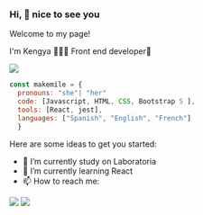 ### Hi, 👋 nice to see you 

Welcome to my page!

I'm Kengya 👩🏻‍💻 Front end developer💛

![](https://github.com/makemile/makemile/main/4Snj.gif)


```Javascript
const makemile = {
  pronouns: "she"| "her"
  code: [Javascript, HTML, CSS, Bootstrap 5 ], 
  tools: [React, jest],
  languages: ["Spanish", "English", "French"]
  }
```

Here are some ideas to get you started:

- 🔭 I’m currently study on Laboratoria 
- 🌱 I’m currently learning React
- 📫 How to reach me:
 <div>
 <a href = "mkengya@gmail.com" target="_blank"><img src="https://img.shields.io/badge/Gmail-D14836?style=for-the-badge&logo=gmail&logoColor=white" target="_blank"></a>
  <a href="https://www.linkedin.com/in/kengyamoncada/" target="_blank"><img src="https://img.shields.io/badge/LinkedIn-0077B5?style=for-the-badge&logo=linkedin&logoColor=white" target="_blank"></a> 
  </div>
 <br>


<!--
**makemile/makemile** is a ✨ _special_ ✨ repository because its `README.md` (this file) appears on your GitHub profile.

- 💬 Ask me about:
